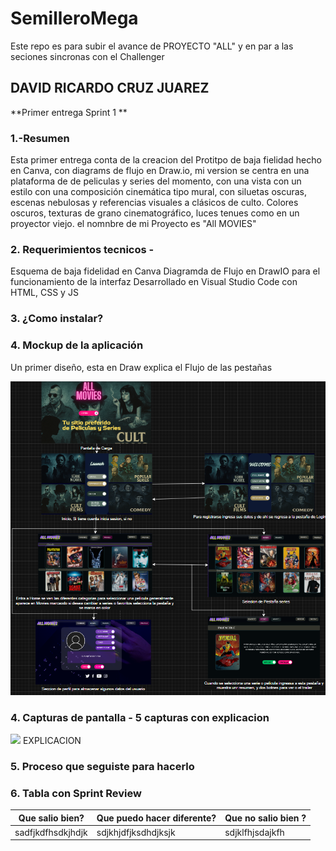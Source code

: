 # SemilleroMega
Este repo es para subir el avance de PROYECTO "ALL"  y  en par a las seciones sincronas con el Challenger

## DAVID RICARDO CRUZ JUAREZ

**Primer entrega Sprint 1 **

### 1.-Resumen 
Esta primer entrega conta de la creacion del Protitpo de baja fielidad hecho en Canva, con diagrams de flujo en Draw.io, mi version se centra en una plataforma de de peliculas y series del momento, con una vista con un estilo con una composición cinemática tipo mural, con siluetas oscuras, escenas nebulosas y referencias visuales a clásicos de culto. Colores oscuros, texturas de grano cinematográfico, luces tenues como en un proyector viejo.
el nomnbre de mi Proyecto es "All MOVIES"

### 2. Requerimientos tecnicos - 
Esquema de baja fidelidad en Canva
Diagramda de Flujo en DrawIO para el funcionamiento de la interfaz
Desarrollado en Visual Studio Code con HTML, CSS y JS
### 3. ¿Como instalar?

### 4. Mockup de la aplicación
Un primer diseño, esta en Draw explica el Flujo de las pestañas


![](/assets/mockup.png)

### 4. Capturas de pantalla - 5 capturas con explicacion

![](/assets/captura1.png)
EXPLICACION

### 5. Proceso que seguiste para hacerlo 


### 6. Tabla con Sprint Review 

| Que salio bien? | Que puedo hacer diferente? | Que no salio bien ? |
------------------|----------------------------|-----------------------
| sadfjkdfhsdkjhdjk | sdjkhjdfjksdhdjksjk | sdjklfhjsdajkfh |
